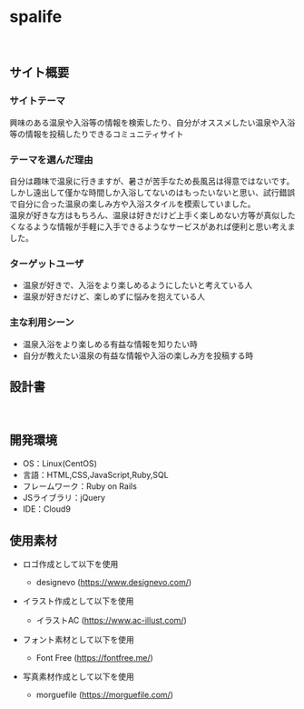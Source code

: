# spalife
​
## サイト概要
### サイトテーマ
興味のある温泉や入浴等の情報を検索したり、自分がオススメしたい温泉や入浴等の情報を投稿したりできるコミュニティサイト
​
### テーマを選んだ理由
自分は趣味で温泉に行きますが、暑さが苦手なため長風呂は得意ではないです。 </br>
しかし遠出して僅かな時間しか入浴してないのはもったいないと思い、試行錯誤で自分に合った温泉の楽しみ方や入浴スタイルを模索していました。</br>
温泉が好きな方はもちろん、温泉は好きだけど上手く楽しめない方等が真似したくなるような情報が手軽に入手できるようなサービスがあれば便利と思い考えました。
​
### ターゲットユーザ
- 温泉が好きで、入浴をより楽しめるようにしたいと考えている人
- 温泉が好きだけど、楽しめずに悩みを抱えている人
​
### 主な利用シーン
- 温泉入浴をより楽しめる有益な情報を知りたい時
- 自分が教えたい温泉の有益な情報や入浴の楽しみ方を投稿する時
​
## 設計書
<!--テーマを設定・提出する時点では不要です-->
​
## 開発環境
- OS：Linux(CentOS)
- 言語：HTML,CSS,JavaScript,Ruby,SQL
- フレームワーク：Ruby on Rails
- JSライブラリ：jQuery
- IDE：Cloud9
​
## 使用素材

- ロゴ作成として以下を使用
  - designevo (https://www.designevo.com/)

- イラスト作成として以下を使用
  - イラストAC (https://www.ac-illust.com/)

- フォント素材として以下を使用
  - Font Free (https://fontfree.me/)

- 写真素材作成として以下を使用
  - morguefile (https://morguefile.com/)